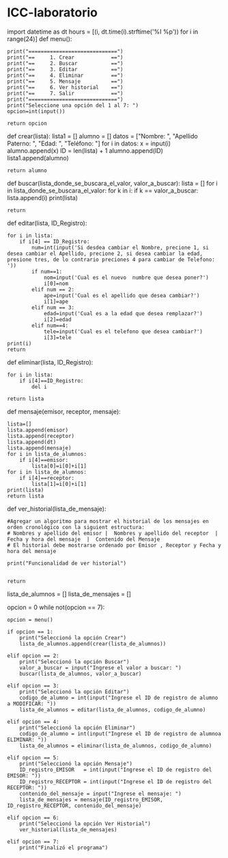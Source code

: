 # ICC-laboratorio
import datetime as dt
hours = [(i, dt.time(i).strftime('%I %p')) for i in range(24)]
def menu():

    print("=============================")
    print("==     1. Crear            ==")
    print("==     2. Buscar           ==")
    print("==     3. Editar           ==")
    print("==     4. Eliminar         ==")
    print("==     5. Mensaje          ==")
    print("==     6. Ver historial    ==")
    print("==     7. Salir            ==")
    print("=============================")
    print("Seleccione una opción del 1 al 7: ")
    opcion=int(input())

    return opcion



def crear(lista):
    lista1 = []
    alumno = []
    datos = ["Nombre: ", "Apellido Paterno: ", "Edad: ", "Teléfono: "]
    for i in datos:
        x = input(i)
        alumno.append(x)
    ID = len(lista) + 1
    alumno.append(ID)
    lista1.append(alumno)

    return alumno


def buscar(lista_donde_se_buscara_el_valor, valor_a_buscar):
    lista = []
    for i in lista_donde_se_buscara_el_valor:
        for k in i:
            if k == valor_a_buscar:
                lista.append(i)
    print(lista)

    return



def editar(lista, ID_Registro):

    for i in lista:
        if i[4] == ID_Registro:
            num=int(input('Si desdea cambiar el Nombre, precione 1, si desea cambiar el Apellido, precione 2, si desea cambiar la edad, presione tres, de lo contrario preciones 4 para cambiar de Telefono: '))
            if num==1:
                nom=input('Cual es el nuevo  numbre que desea poner?')
                i[0]=nom
            elif num == 2:
                ape=input('Cual es el apellido que desea cambiar?')
                i[1]=ape
            elif num == 3:
                edad=input('Cual es a la edad que desea remplazar?')
                i[2]=edad
            elif num==4:
                tele=input('Cual es el telefono que desea cambiar?')
                i[3]=tele
    print(i)
    return



def eliminar(lista, ID_Registro):

    for i in lista:
        if i[4]==ID_Registro:
            del i

    return lista



def mensaje(emisor, receptor, mensaje):

    lista=[]
    lista.append(emisor)
    lista.append(receptor)
    lista.append(dt)
    lista.append(mensaje)
    for i in lista_de_alumnos:
        if i[4]==emisor:
            lista[0]=i[0]+i[1]
    for i in lista_de_alumnos:
        if i[4]==receptor:
            lista[1]=i[0]+i[1]
    print(lista)
    return lista



def ver_historial(lista_de_mensaje):

    #Agregar un algoritmo para mostrar el historial de los mensajes en orden cronológico con la siguient estructura:
    # Nombres y apellido del emisor |  Nombres y apellido del receptor  |  Fecha y hora del mensaje  |  Contenido del Mensaje
    # El historial debe mostrarse ordenado por Emisor , Receptor y Fecha y hora del mensaje

    print("Funcionalidad de ver historial")


    return



lista_de_alumnos = []
lista_de_mensajes = []

opcion = 0
while not(opcion == 7):

    opcion = menu()

    if opcion == 1:
        print("Seleccionó la opción Crear")
        lista_de_alumnos.append(crear(lista_de_alumnos))

    elif opcion == 2:
        print("Seleccionó la opción Buscar")
        valor_a_buscar = input("Ingrese el valor a buscar: ")
        buscar(lista_de_alumnos, valor_a_buscar)

    elif opcion == 3:
        print("Seleccionó la opción Editar")
        codigo_de_alumno = int(input("Ingrese el ID de registro de alumno a MODIFICAR: "))
        lista_de_alumnos = editar(lista_de_alumnos, codigo_de_alumno)

    elif opcion == 4:
        print("Seleccionó la opción Eliminar")
        codigo_de_alumno = int(input("Ingrese el ID de registro de alumnoa ELIMINAR: "))
        lista_de_alumnos = eliminar(lista_de_alumnos, codigo_de_alumno)

    elif opcion == 5:
        print("Seleccionó la opción Mensaje")
        ID_registro_EMISOR   = int(input("Ingrese el ID de registro del EMISOR: "))
        ID_registro_RECEPTOR = int(input("Ingrese el ID de registro del RECEPTOR: "))
        contenido_del_mensaje = input("Ingrese el mensaje: ")
        lista_de_mensajes = mensaje(ID_registro_EMISOR, ID_registro_RECEPTOR, contenido_del_mensaje)

    elif opcion == 6:
        print("Seleccionó la opción Ver Historial")
        ver_historial(lista_de_mensajes)

    elif opcion == 7:
        print("Finalizó el programa")
